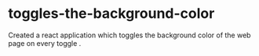 # toggles-the-background-color
Created a react application which toggles the background color of the web page on every toggle .
